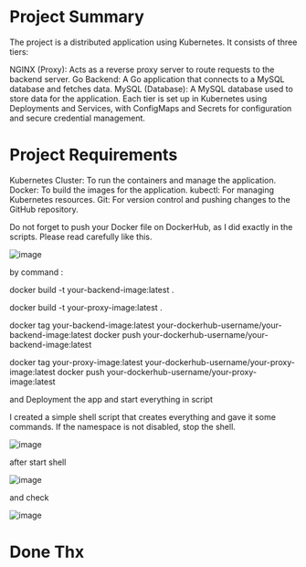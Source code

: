 # Project Summary

The project is a distributed application using Kubernetes. It consists of three tiers:

NGINX (Proxy): Acts as a reverse proxy server to route requests to the backend server.
Go Backend: A Go application that connects to a MySQL database and fetches data.
MySQL (Database): A MySQL database used to store data for the application.
Each tier is set up in Kubernetes using Deployments and Services, with ConfigMaps and Secrets for configuration and secure credential management.


# Project Requirements
Kubernetes Cluster: To run the containers and manage the application.
Docker: To build the images for the application.
kubectl: For managing Kubernetes resources.
Git: For version control and pushing changes to the GitHub repository.


Do not forget to push your Docker file on DockerHub, as I did exactly in the scripts. Please read carefully like this.

![image](https://github.com/user-attachments/assets/023491c9-ca1e-452c-9f7a-adca03bb9df8)


by command :

docker build -t your-backend-image:latest .

docker build -t your-proxy-image:latest .

docker tag your-backend-image:latest your-dockerhub-username/your-backend-image:latest
docker push your-dockerhub-username/your-backend-image:latest

docker tag your-proxy-image:latest your-dockerhub-username/your-proxy-image:latest
docker push your-dockerhub-username/your-proxy-image:latest

and Deployment the app  and start everything in script 

I created a simple shell script that creates everything and gave it some commands. If the namespace is not disabled, stop the shell.

![image](https://github.com/user-attachments/assets/00d2acb2-1a55-4bbf-97fc-eb4dbbcc3dbb)



after start shell 

![image](https://github.com/user-attachments/assets/53629513-18fa-40e7-b594-9b4dee87943c)



and check 

![image](https://github.com/user-attachments/assets/44cbaa85-89fa-4dc5-aa9c-72828fdfb948)




# Done Thx 

